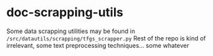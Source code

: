 # doc-scrapping-utils

Some data scrapping utilities may be found in ``` /src/datautils/scrapping/tfgs_scrapper.py ```
Rest of the repo is kind of irrelevant, some text preprocessing techniques... some whatever
